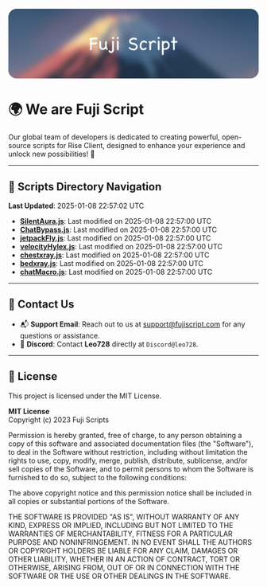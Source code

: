 ![Banner](.github/b.webp)

# 🌍 **We are Fuji Script**

Our global team of developers is dedicated to creating powerful, open-source scripts for Rise Client, designed to enhance your experience and unlock new possibilities! 🌟

---
<!-- SCRIPTS_NAVIGATION_START -->
## 📂 **Scripts Directory Navigation**

**Last Updated**: 2025-01-08 22:57:02 UTC

- **[SilentAura.js](scripts/SilentAura.js)**: Last modified on 2025-01-08 22:57:00 UTC
- **[ChatBypass.js](scripts/ChatBypass.js)**: Last modified on 2025-01-08 22:57:00 UTC
- **[jetpackFly.js](scripts/jetpackFly.js)**: Last modified on 2025-01-08 22:57:00 UTC
- **[velocityHylex.js](scripts/velocityHylex.js)**: Last modified on 2025-01-08 22:57:00 UTC
- **[chestxray.js](scripts/chestxray.js)**: Last modified on 2025-01-08 22:57:00 UTC
- **[bedxray.js](scripts/bedxray.js)**: Last modified on 2025-01-08 22:57:00 UTC
- **[chatMacro.js](scripts/chatMacro.js)**: Last modified on 2025-01-08 22:57:00 UTC

<!-- SCRIPTS_NAVIGATION_END -->

---

## 💬 **Contact Us**  
- 📬 **Support Email**: Reach out to us at [support@fujiscript.com](mailto:support@fujiscript.com) for any questions or assistance.  
- 💬 **Discord**: Contact **Leo728** directly at `Discord@leo728`.

---

## 📜 **License**

This project is licensed under the MIT License.  

**MIT License**  
Copyright (c) 2023 Fuji Scripts  

Permission is hereby granted, free of charge, to any person obtaining a copy of this software and associated documentation files (the "Software"), to deal in the Software without restriction, including without limitation the rights to use, copy, modify, merge, publish, distribute, sublicense, and/or sell copies of the Software, and to permit persons to whom the Software is furnished to do so, subject to the following conditions:  

The above copyright notice and this permission notice shall be included in all copies or substantial portions of the Software.  

THE SOFTWARE IS PROVIDED "AS IS", WITHOUT WARRANTY OF ANY KIND, EXPRESS OR IMPLIED, INCLUDING BUT NOT LIMITED TO THE WARRANTIES OF MERCHANTABILITY, FITNESS FOR A PARTICULAR PURPOSE AND NONINFRINGEMENT. IN NO EVENT SHALL THE AUTHORS OR COPYRIGHT HOLDERS BE LIABLE FOR ANY CLAIM, DAMAGES OR OTHER LIABILITY, WHETHER IN AN ACTION OF CONTRACT, TORT OR OTHERWISE, ARISING FROM, OUT OF OR IN CONNECTION WITH THE SOFTWARE OR THE USE OR OTHER DEALINGS IN THE SOFTWARE.  
